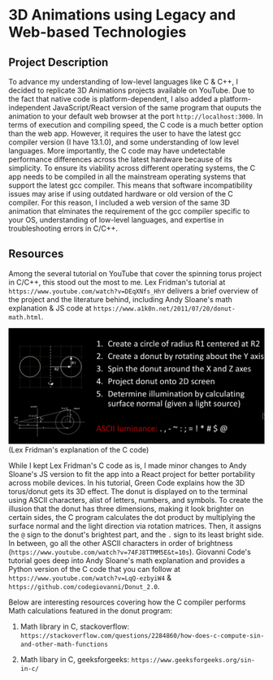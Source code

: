 # 3D Animations using Legacy and Web-based Technologies

## Project Description

To advance my understanding of low-level languages like C & C++, I decided to replicate 3D Animations projects available on YouTube. Due to the fact that native code is platform-dependent, I also added a platform-independent JavaScript/React version of the same program that ouputs the animation to your default web browser at the port `http://localhost:3000`.
In terms of execution and compiling speed, the C code is a much better option than the web app. However, it requires the user to have the latest gcc compiler version (I have 13.1.0), and some understanding of low level languages. More importantly, the C code may have undetectable performance differences across the latest hardware because of its simplicity. To ensure its viability across different operating systems, the C app needs to be compiled in all the mainstream operating systems that support the latest gcc compiler. This means that software incompatibility issues may arise if using outdated hardware or old version of the C compiler. For this reason, I included a web version of the same 3D animation that elminates the requirement of the gcc compiler specific to your OS, understanding of low-level languages, and expertise in troubleshooting errors in C/C++.

## Resources
Among the several tutorial on YouTube that cover the spinning torus project in C/C++, this stood out the most to me.
Lex Fridman's tutorial at `https://www.youtube.com/watch?v=DEqXNfs_HhY` delivers a brief overview of the project and the literature behind, including Andy Sloane's math explanation & JS code at `https://www.a1k0n.net/2011/07/20/donut-math.html`.

![Alt text](LexFridman_explanation.png)
(Lex Fridman's explanation of the C code)

While I kept Lex Fridman's C code as is, I made minor changes to Andy Sloane's JS version to fit the app into a React project for better portability across mobile devices.
In his tutorial, Green Code explains how the 3D torus/donut gets its 3D effect. The donut is displayed on to the terminal using ASCII characters, alist of letters, numbers, and symbols. To create the illusion that the donut has three dimensions, making it look brighter on certain sides, the C program calculates the dot product by multiplying the surface normal and the light direction via rotation matrices. Then, it assigns the `@` sign to the donut's brightest part, and the `.` sign to its least bright side. In between, go all the other ASCII characters in order of brightness (`https://www.youtube.com/watch?v=74FJ8TTMM5E&t=10s`).
Giovanni Code's tutorial goes deep into Andy Sloane's math explanation and provides a Python version of the C code that you can follow at `https://www.youtube.com/watch?v=LqQ-ezbyiW4` & `https://github.com/codegiovanni/Donut_2.0`.

Below are interesting resources covering how the C compiler performs Math calculations featured in the donut program:

1. Math library in C, stackoverflow: `https://stackoverflow.com/questions/2284860/how-does-c-compute-sin-and-other-math-functions`

2. Math libary in C, geeksforgeeks: `https://www.geeksforgeeks.org/sin-in-c/`

